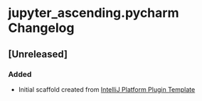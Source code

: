 <!-- Keep a Changelog guide -> https://keepachangelog.com -->

# jupyter_ascending.pycharm Changelog

## [Unreleased]
### Added
- Initial scaffold created from [IntelliJ Platform Plugin Template](https://github.com/JetBrains/intellij-platform-plugin-template)

